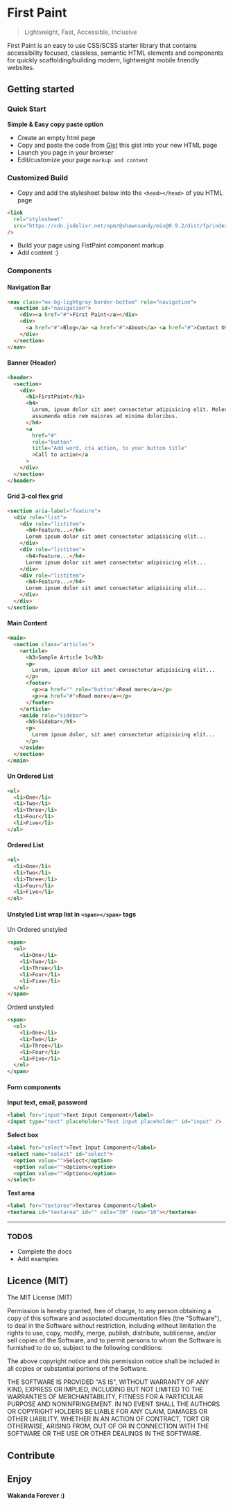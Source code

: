 # First Paint

> Lightweight, Fast, Accessible, Inclusive

First Paint is an easy to use CSS/SCSS starter library that contains accessibility focused, classless, semantic HTML elements and components for quickly scaffolding/building modern, lightweight mobile friendly websites.

## Getting started

### Quick Start

**Simple & Easy copy paste option**

- Create an empty html page
- Copy and paste the code from [Gist](https://gist.github.com/shawn-sandy/0be9ce998760ec2193e31ac1d7ae2e85) this gist into your new HTML page
- Launch you page in your browser
- Edit/customize your page `markup and content`

### Customized Build

- Copy and add the stylesheet below into the `<head></head>` of you HTML page

```html
<link
  rel="stylesheet"
  src="https://cdn.jsdelivr.net/npm/@shawnsandy/mix@0.9.2/dist/fp/index.css"
/>
```

- Build your page using FistPaint component markup
- Add content :)

### Components

#### Navigation Bar

```html
<nav class="mx-bg-lightgray border-bottom" role="navigation">
  <section id="navigation">
    <div><a href="#">First Paint</a></div>
    <div>
      <a href="#">Blog</a> <a href="#">About</a> <a href="#">Contact Us</a>
    </div>
  </section>
</nav>
```

#### Banner (Header)

```html
<header>
  <section>
    <div>
      <h1>FirstPaint</h1>
      <h4>
        Lorem, ipsum dolor sit amet consectetur adipisicing elit. Molestiae
        assumenda odio rem maiores ad minima doloribus.
      </h4>
      <a
        href="#"
        role="button"
        title="Add word, cta action, to your button title"
        >Call to action</a
      >
    </div>
  </section>
</header>
```

#### Grid 3-col flex grid

```html
<section aria-label="feature">
  <div role="list">
    <div role="listitem">
      <h4>Feature...</h4>
      Lorem ipsum dolor sit amet consectetur adipisicing elit...
    </div>
    <div role="listitem">
      <h4>Feature...</h4>
      Lorem ipsum dolor sit amet consectetur adipisicing elit...
    </div>
    <div role="listitem">
      <h4>Feature...</h4>
      Lorem ipsum dolor sit amet consectetur adipisicing elit...
    </div>
  </div>
</section>
```

#### Main Content

```html
<main>
  <section class="articles">
    <article>
      <h3>Sample Article 1</h3>
      <p>
        Lorem, ipsum dolor sit amet consectetur adipisicing elit...
      </p>
      <footer>
        <p><a href="" role="button">Read more</a></p>
        <p><a href="#">Read more</a></p>
      </footer>
    </article>
    <aside role="sidebar">
      <h5>Sidebar</h5>
      <p>
        Lorem ipsum dolor, sit amet consectetur adipisicing elit...
      </p>
    </aside>
  </section>
</main>
```

#### Un Ordered List

```html
<ul>
  <li>One</li>
  <li>Two</li>
  <li>Three</li>
  <li>Four</li>
  <li>Five</li>
</ul>
```

#### Ordered List

```html
<ol>
  <li>One</li>
  <li>Two</li>
  <li>Three</li>
  <li>Four</li>
  <li>Five</li>
</ol>
```

#### Unstyled List wrap list in `<span></span>` tags

Un Ordered unstyled

```html
<span>
  <ul>
    <li>One</li>
    <li>Two</li>
    <li>Three</li>
    <li>Four</li>
    <li>Five</li>
  </ul>
</span>
```

Orderd unstyled

```html
<span>
  <ol>
    <li>One</li>
    <li>Two</li>
    <li>Three</li>
    <li>Four</li>
    <li>Five</li>
  </ol>
</span>
```

#### Form components

**Input text, email, password**

```html
<label for="input">Text Input Component</label>
<input type="text" placeholder="Text input placeholder" id="input" />
```

**Select box**

```html
<label for="select">Text Input Component</label>
<select name="select" id="select">
  <option value="">Select</option>
  <option value="">Options</option>
  <option value="">Options</option>
</select>
```

**Text area**

```html
<label for="textarea">Textarea Component</label>
<textarea id="textarea" id="" cols="30" rows="10"></textarea>
```

---

### TODOS

- Complete the docs
- Add examples

## Licence (MIT)

The MIT License (MIT)

Permission is hereby granted, free of charge, to any person obtaining a copy of this software and associated documentation files (the "Software"), to deal in the Software without restriction, including without limitation the rights to use, copy, modify, merge, publish, distribute, sublicense, and/or sell copies of the Software, and to permit persons to whom the Software is furnished to do so, subject to the following conditions:

The above copyright notice and this permission notice shall be included in all copies or substantial portions of the Software.

THE SOFTWARE IS PROVIDED "AS IS", WITHOUT WARRANTY OF ANY KIND, EXPRESS OR IMPLIED, INCLUDING BUT NOT LIMITED TO THE WARRANTIES OF MERCHANTABILITY, FITNESS FOR A PARTICULAR PURPOSE AND NONINFRINGEMENT. IN NO EVENT SHALL THE AUTHORS OR COPYRIGHT HOLDERS BE LIABLE FOR ANY CLAIM, DAMAGES OR OTHER LIABILITY, WHETHER IN AN ACTION OF CONTRACT, TORT OR OTHERWISE, ARISING FROM, OUT OF OR IN CONNECTION WITH THE SOFTWARE OR THE USE OR OTHER DEALINGS IN THE SOFTWARE.

## Contribute

## Enjoy

**Wakanda Forever :)**
